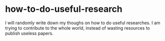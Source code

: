 # how-to-do-useful-research
I will randomly write down my thoughs on how to do useful researches. I am trying to contribute to the whole world, instead of wasting resources to publish useless papers.
